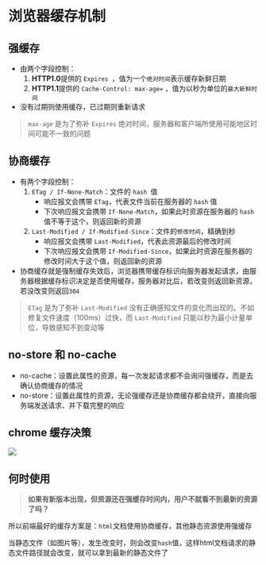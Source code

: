 # 浏览器缓存机制

## 强缓存

- 由两个字段控制：
  1. **HTTP1.0**提供的 `Expires `，值为⼀个`绝对时间`表示缓存新鲜⽇期 
  2. **HTTP1.1**提供的 `Cache-Control: max-age=` ，值为以秒为单位的`最大新鲜时间`
- 没有过期则使用缓存，已过期则重新请求

> `max-age` 是为了弥补 `Expires` 绝对时间，服务器和客户端所使用可能地区时间可能不一致的问题

## 协商缓存

- 有两个字段控制：
  1. `ETag / If-None-Match`：文件的 `hash `值
     - 响应报文会携带 `ETag`，代表文件当前在服务器的 `hash` 值
     - 下次响应报文会携带 `If-None-Match`，如果此时资源在服务器的 `hash` 值不等于这个，则返回新的资源
  2. `Last-Modified / If-Modified-Since`：文件的`修改时间`，精确到秒
     - 响应报文会携带 `Last-Modified`，代表此资源最后的修改时间
     - 下次响应报文会携带 `If-Modified-Since`，如果此时资源在服务器的修改时间大于这个值，则返回新的资源
- 协商缓存就是强制缓存失效后，浏览器携带缓存标识向服务器发起请求，由服务器根据缓存标识决定是否使用缓存，服务器对比后，若改变则返回新资源，若没改变则返回`304`

> `ETag` 是为了弥补 `Last-Modified` 没有正确感知文件的变化而出现的。不如修复文件速度（100ms）过快，而 `Last-Modified` 只能以秒为最小计量单位，导致感知不到变动等

## no-store 和 no-cache

- no-cache：设置此属性的资源，每一次发起请求都不会询问强缓存，而是去确认协商缓存的情况
- no-store：设置此属性的资源，无论强缓存还是协商缓存都会绕开，直接向服务端发送请求、并下载完整的响应

## chrome 缓存决策

![](https://cdn.kingmusi.xyz/Web/%E6%B5%8F%E8%A7%88%E5%99%A8%E6%9C%BA%E5%88%B6/%E6%B5%8F%E8%A7%88%E5%99%A8%E7%BC%93%E5%AD%98%E6%9C%BA%E5%88%B6.webp)

## 何时使用

> **如果有新版本出现，但资源还在强缓存时间内，用户不就看不到最新的资源了吗？**

所以前端最好的缓存方案是：`html`文档使用协商缓存，其他静态资源使用强缓存

当静态文件（如图片等），发生改变时，则会改变`hash`值，这样html文档请求的静态文件路径就会改变，就可以拿到最新的静态文件了